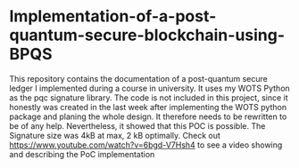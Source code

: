 # Implementation-of-a-post-quantum-secure-blockchain-using-BPQS
This repository contains the documentation of a post-quantum secure ledger I implemented during a course in university. It uses my WOTS Python as the pqc signature library. The code is not included in this project, since it honestly was created in the last week after implementing the WOTS python package and planing the whole design. It therefore needs to be rewritten to be of any help. Nevertheless, it showed that this POC is possible. The Signature size was 4kB at max, 2 kB optimally. Check out https://www.youtube.com/watch?v=6bgd-V7Hsh4 to see a video showing and describing the PoC implementation
